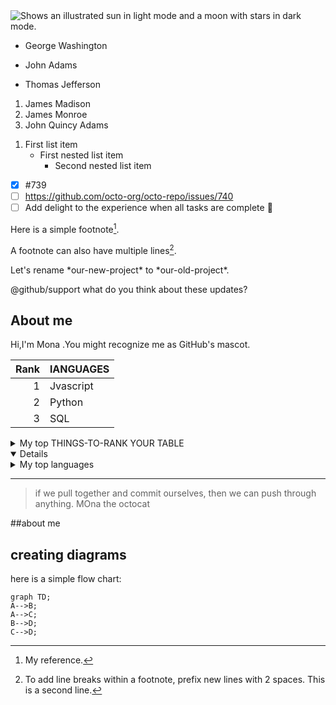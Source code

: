 <picture>
  <source media="(prefers-color-scheme: dark)" srcset="https://user-images.githubusercontent.com/25423296/163456776-7f95b81a-f1ed-45f7-b7ab-8fa810d529fa.png">
  <source media="(prefers-color-scheme: light)" srcset="https://user-images.githubusercontent.com/25423296/163456779-a8556205-d0a5-45e2-ac17-42d089e3c3f8.png">
  <img alt="Shows an illustrated sun in light mode and a moon with stars in dark mode." src="https://user-images.githubusercontent.com/25423296/163456779-a8556205-d0a5-45e2-ac17-42d089e3c3f8.png">
</picture>

<!--
**op416/op416** is a ✨ _special_ ✨ repository because its `README.md` (this file) appears on your GitHub profile.

Here are some ideas to get you started:

- 🔭 I’m currently working on ...
- 🌱 I’m currently learning ...
- 👯 I’m looking to collaborate on ...
- 🤔 I’m looking for help with ...
- 💬 Ask me about ...
- 📫 How to reach me: ...
- 😄 Pronouns: ...
- ⚡ Fun fact: ...
-->
<!--Lists unorder-->
- George Washington
* John Adams
+ Thomas Jefferson
<!--Lists order-->
1. James Madison
2. James Monroe
3. John Quincy Adams
<!--Nested lists-->
1. First list item
   - First nested list item
     - Second nested list item
<!-- Task Lists -->
- [x] #739
- [ ] https://github.com/octo-org/octo-repo/issues/740
- [ ] Add delight to the experience when all tasks are complete :tada:
<!--footnotes-->
Here is a simple footnote[^1].

A footnote can also have multiple lines[^2].

[^1]: My reference.
[^2]: To add line breaks within a footnote, prefix new lines with 2 spaces.
  This is a second line.

Let's rename \*our-new-project\* to \*our-old-project\*.

@github/support what do you think about these updates?
<!-- table-->
 ## About me
 Hi,I'm Mona .You might recognize me as GitHub's mascot.
 
 | Rank | lANGUAGES    |
|-----:|---------------|
|     1| Jvascript     |
|     2| Python        |
|     3|SQL            |

<details>
  <summary>My top THINGS-TO-RANK</ summary>
  YOUR TABLE
  </details>
  
  <details open>

  <details>
<summary>My top languages</summary>

| Rank | Languages |
|-----:|-----------|
|     1| Javascript|
|     2| Python    |
|     3| SQL       |

</details>

  
 <!-- quote-->
  
 ---
  >if we pull together and commit ourselves, then we can push through anything.
  MOna the octocat
  
  ##about me
  
  <!--comment-->
  <!-- TO DO: add more details about me later -->
  
  ## creating diagrams
  here is a simple flow chart:
  ```mermaid
  graph TD;
  A-->B;
  A-->C;
  B-->D;
  C-->D;
  ```
